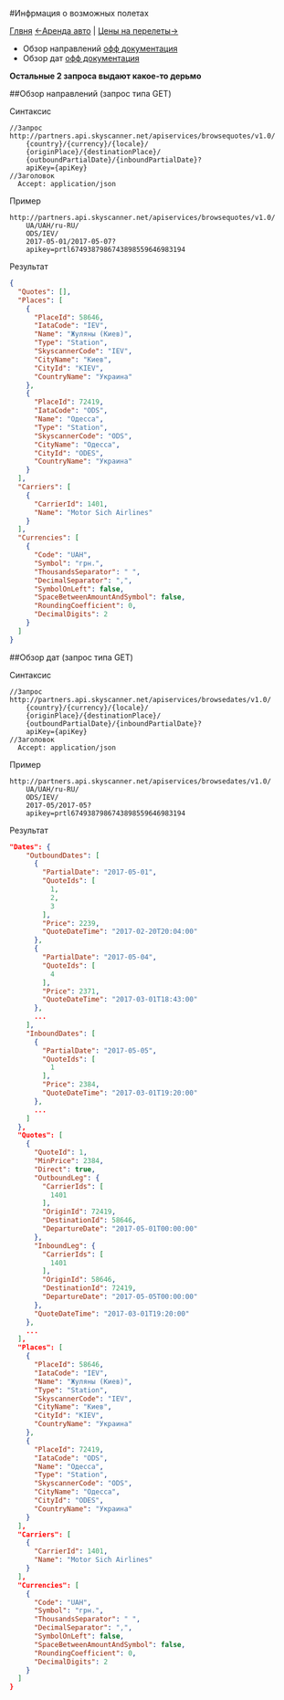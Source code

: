 #Инфрмация о возможных полетах

[Глвня](https://github.com/tolyaganzin/skyscanner-RU) [<-Аренда авто](https://github.com/tolyaganzin/skyscanner-RU/blob/master/carHire.md) | [Цены на перелеты->](https://github.com/tolyaganzin/skyscanner-RU/blob/master/flightsLivePrices.md)

* Обзор направлений [офф документация](https://skyscanner.github.io/slate/#browse-quotes)
* Обзор дат [офф документация](https://skyscanner.github.io/slate/#browse-dates)

**Остальные 2 запроса выдают какое-то дерьмо**

##Обзор направлений (запрос типа GET)

Синтаксис
```
//Запрос
http://partners.api.skyscanner.net/apiservices/browsequotes/v1.0/
    {country}/{currency}/{locale}/
    {originPlace}/{destinationPlace}/
    {outboundPartialDate}/{inboundPartialDate}?
    apiKey={apiKey}
//Заголовок  
  Accept: application/json
```

Пример
```
http://partners.api.skyscanner.net/apiservices/browsequotes/v1.0/
    UA/UAH/ru-RU/
    ODS/IEV/
    2017-05-01/2017-05-07?
    apikey=prtl6749387986743898559646983194
```

Результат
```json
{
  "Quotes": [],
  "Places": [
    {
      "PlaceId": 58646,
      "IataCode": "IEV",
      "Name": "Жуляны (Киев)",
      "Type": "Station",
      "SkyscannerCode": "IEV",
      "CityName": "Киев",
      "CityId": "KIEV",
      "CountryName": "Украина"
    },
    {
      "PlaceId": 72419,
      "IataCode": "ODS",
      "Name": "Одесса",
      "Type": "Station",
      "SkyscannerCode": "ODS",
      "CityName": "Одесса",
      "CityId": "ODES",
      "CountryName": "Украина"
    }
  ],
  "Carriers": [
    {
      "CarrierId": 1401,
      "Name": "Motor Sich Airlines"
    }
  ],
  "Currencies": [
    {
      "Code": "UAH",
      "Symbol": "грн.",
      "ThousandsSeparator": " ",
      "DecimalSeparator": ",",
      "SymbolOnLeft": false,
      "SpaceBetweenAmountAndSymbol": false,
      "RoundingCoefficient": 0,
      "DecimalDigits": 2
    }
  ]
}
```


##Обзор дат (запрос типа GET)

Синтаксис
```
//Запрос
http://partners.api.skyscanner.net/apiservices/browsedates/v1.0/
    {country}/{currency}/{locale}/
    {originPlace}/{destinationPlace}/
    {outboundPartialDate}/{inboundPartialDate}?
    apiKey={apiKey}
//Заголовок  
  Accept: application/json
```

Пример
```
http://partners.api.skyscanner.net/apiservices/browsedates/v1.0/
    UA/UAH/ru-RU/
    ODS/IEV/
    2017-05/2017-05?
    apikey=prtl6749387986743898559646983194
```

Результат
```json
"Dates": {
    "OutboundDates": [
      {
        "PartialDate": "2017-05-01",
        "QuoteIds": [
          1,
          2,
          3
        ],
        "Price": 2239,
        "QuoteDateTime": "2017-02-20T20:04:00"
      },
      {
        "PartialDate": "2017-05-04",
        "QuoteIds": [
          4
        ],
        "Price": 2371,
        "QuoteDateTime": "2017-03-01T18:43:00"
      },
      ...
    ],
    "InboundDates": [
      {
        "PartialDate": "2017-05-05",
        "QuoteIds": [
          1
        ],
        "Price": 2384,
        "QuoteDateTime": "2017-03-01T19:20:00"
      },
      ...
    ]
  },
  "Quotes": [
    {
      "QuoteId": 1,
      "MinPrice": 2384,
      "Direct": true,
      "OutboundLeg": {
        "CarrierIds": [
          1401
        ],
        "OriginId": 72419,
        "DestinationId": 58646,
        "DepartureDate": "2017-05-01T00:00:00"
      },
      "InboundLeg": {
        "CarrierIds": [
          1401
        ],
        "OriginId": 58646,
        "DestinationId": 72419,
        "DepartureDate": "2017-05-05T00:00:00"
      },
      "QuoteDateTime": "2017-03-01T19:20:00"
    },
    ...
  ],
  "Places": [
    {
      "PlaceId": 58646,
      "IataCode": "IEV",
      "Name": "Жуляны (Киев)",
      "Type": "Station",
      "SkyscannerCode": "IEV",
      "CityName": "Киев",
      "CityId": "KIEV",
      "CountryName": "Украина"
    },
    {
      "PlaceId": 72419,
      "IataCode": "ODS",
      "Name": "Одесса",
      "Type": "Station",
      "SkyscannerCode": "ODS",
      "CityName": "Одесса",
      "CityId": "ODES",
      "CountryName": "Украина"
    }
  ],
  "Carriers": [
    {
      "CarrierId": 1401,
      "Name": "Motor Sich Airlines"
    }
  ],
  "Currencies": [
    {
      "Code": "UAH",
      "Symbol": "грн.",
      "ThousandsSeparator": " ",
      "DecimalSeparator": ",",
      "SymbolOnLeft": false,
      "SpaceBetweenAmountAndSymbol": false,
      "RoundingCoefficient": 0,
      "DecimalDigits": 2
    }
  ]
}
```

